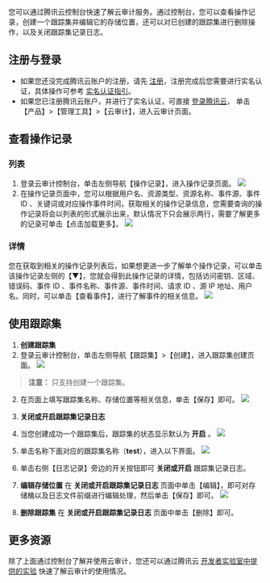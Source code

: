 您可以通过腾讯云控制台快速了解云审计服务。通过控制台，您可以查看操作记录，创建一个跟踪集并编辑它的存储位置，还可以对已创建的跟踪集进行删除操作，以及关闭跟踪集记录日志。

 
## 注册与登录
- 如果您还没完成腾讯云账户的注册，请先 [注册](https://cloud.tencent.com/register?s_url=https%3A%2F%2Fcloud.tencent.com%2F%3FfromSource%3Dgwzcw.184926.184926.184926%26gclid%3DEAIaIQobChMIoaGVwcT21gIVFSNoCh3VxAi-EAAYASAAEgId7PD_BwE)，注册完成后您需要进行实名认证，具体操作可参考 [实名认证指引](https://cloud.tencent.com/document/product/378/3629)。
- 如果您已注册腾讯云账户，并进行了实名认证，可直接 [登录腾讯云](https://cloud.tencent.com/login?s_url=https%3A%2F%2Fcloud.tencent.com%2F%3FfromSource%3Dgwzcw.184926.184926.184926%26gclid%3DEAIaIQobChMIoaGVwcT21gIVFSNoCh3VxAi-EAAYASAAEgId7PD_BwE)， 
 单击【产品】>【管理工具】>【云审计】，进入云审计页面。
 
##  查看操作记录
### 列表
 1. 登录云审计控制台，单击左侧导航【操作记录】，进入操作记录页面。
![](https://mc.qcloudimg.com/static/img/2188705c1326c9924b2f9f1411c4fa7e/image.png)
 2. 在操作记录页面中，您可以根据用户名、资源类型、资源名称、事件源、事件 ID 、关键词或对应操作事件时间，获取相关的操作记录信息，您需要查询的操作记录将会以列表的形式展示出来，默认情况下只会展示两行，需要了解更多的记录可单击【点击加载更多】。
![](https://mc.qcloudimg.com/static/img/a83e486ba997acc90fa737b157b92b52/image.png)

### 详情
您在获取到相关的操作记录列表后，如果想更进一步了解单个操作记录，可以单击该操作记录左侧的【▼】，您就会得到此操作记录的详情，包括访问密钥、区域、错误码、事件 ID 、事件名称、事件源、事件时间、请求 ID 、源 IP 地址、用户名。同时，可以单击【查看事件】，进行了解事件的相关信息。
![](https://mc.qcloudimg.com/static/img/7d233b2d18e021e3902786251dbe7ec3/image.png)

## 使用跟踪集
1. **创建跟踪集**
 1. 登录云审计控制台，单击左侧导航【跟踪集】>【创建】，进入跟踪集创建页面。 
 ![](https://mc.qcloudimg.com/static/img/2f1078b545ae3eee0520a43174e4dc3d/image.png)
>  **注意：**
>  只支持创建一个跟踪集。
 2. 在页面上填写跟踪集名称、存储位置等相关信息，单击【保存】即可。
![](https://mc.qcloudimg.com/static/img/4c1eefa5c16049cd7d525d8510efc445/image.png)
2. **关闭或开启跟踪集记录日志**
 1.  当您创建成功一个跟踪集后，跟踪集的状态显示默认为 **开启** 。
 ![](https://mc.qcloudimg.com/static/img/7d154b1ba8d7ea49e390b1c11167872b/image.png)
 
 2.  单击名称下面对应的跟踪集名称（**test**），进入以下界面。
 ![](https://mc.qcloudimg.com/static/img/90a2e1140a1c465f949dd734ab6315e4/image.png)
 3.  单击右侧【日志记录】旁边的开关按钮即可 **关闭或开启** 跟踪集记录日志。
3. **编辑存储位置**
在  **关闭或开启跟踪集记录日志** 页面中单击【编辑】，即可对存储桶以及日志文件前缀进行编辑处理，然后单击【保存】即可。
 ![](https://mc.qcloudimg.com/static/img/d52bf9a7432e03dc6c8147c98f82db70/image.png)
4. **删除跟踪集**
在  **关闭或开启跟踪集记录日志** 页面中单击【删除】即可。

## 更多资源

除了上面通过控制台了解并使用云审计，您还可以通过腾讯云 [开发者实验室中提供的实验](https://cloud.tencent.com/developer/labs/lab/10328
) 快速了解云审计的使用情况。